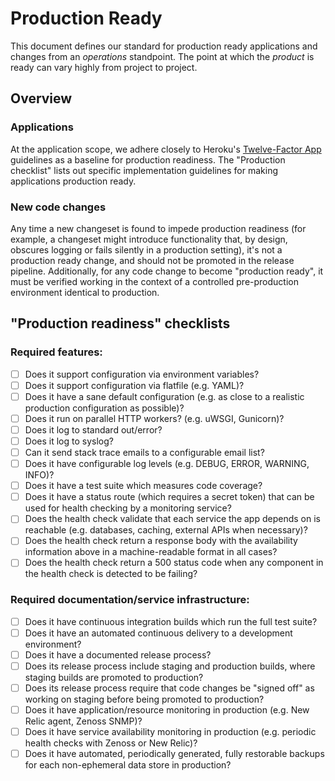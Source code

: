 # Production Ready

This document defines our standard for production ready applications and
changes from an *operations* standpoint. The point at which the *product* is
ready can vary highly from project to project.

## Overview

### Applications

At the application scope, we adhere closely to Heroku's
[Twelve-Factor App](http://12factor.net/) guidelines as a baseline for
production readiness. The "Production checklist" lists out specific
implementation guidelines for making applications production ready.

### New code changes

Any time a new changeset is found to impede production readiness (for example,
a changeset might introduce functionality that, by design, obscures logging or
fails silently in a production setting), it's not a production ready change,
and should not be promoted in the release pipeline. Additionally, for any code
change to become "production ready", it must be verified working in the context
of a controlled pre-production environment identical to production.

## "Production readiness" checklists

### Required features:

- [ ] Does it support configuration via environment variables?
- [ ] Does it support configuration via flatfile (e.g. YAML)?
- [ ] Does it have a sane default configuration (e.g. as close to a realistic production configuration as possible)?
- [ ] Does it run on parallel HTTP workers? (e.g. uWSGI, Gunicorn)?
- [ ] Does it log to standard out/error?
- [ ] Does it log to syslog?
- [ ] Can it send stack trace emails to a configurable email list?
- [ ] Does it have configurable log levels (e.g. DEBUG, ERROR, WARNING, INFO)?
- [ ] Does it have a test suite which measures code coverage?
- [ ] Does it have a status route (which requires a secret token) that can be used for health checking by a monitoring service?
- [ ] Does the health check validate that each service the app depends on is reachable (e.g. databases, caching, external APIs when necessary)?
- [ ] Does the health check return a response body with the availability information above in a machine-readable format in all cases?
- [ ] Does the health check return a 500 status code when any component in the health check is detected to be failing?

### Required documentation/service infrastructure:

- [ ] Does it have continuous integration builds which run the full test suite?
- [ ] Does it have an automated continuous delivery to a development environment?
- [ ] Does it have a documented release process?
- [ ] Does its release process include staging and production builds, where staging builds are promoted to production?
- [ ] Does its release process require that code changes be "signed off" as working on staging before being promoted to production?
- [ ] Does it have application/resource monitoring in production (e.g. New Relic agent, Zenoss SNMP)?
- [ ] Does it have service availability monitoring in production (e.g. periodic health checks with Zenoss or New Relic)?
- [ ] Does it have automated, periodically generated, fully restorable backups for each non-ephemeral data store in production?
